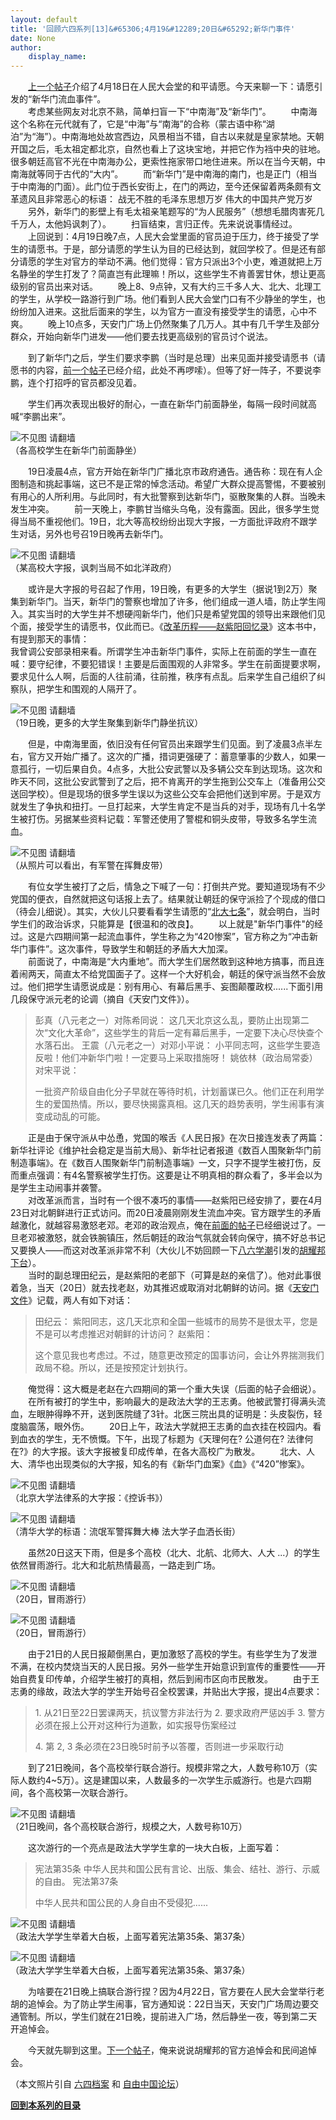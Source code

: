 ```yaml
---
layout: default
title: '回顾六四系列[13]&#65306;4月19&#12289;20日&#65292;新华门事件'
date: None
author:
    display_name: 
---
```


　　[上一个帖子](https://program-think.blogspot.com/2012/01/june-fourth-incident-12.html)介绍了4月18日在人民大会堂的和平请愿。今天来聊一下：请愿引发的“新华门流血事件”。  
　　考虑某些网友对北京不熟，简单扫盲一下“中南海”及“新华门”。 　　中南海这个名称在元代就有了，它是“中海”与“南海”的合称（蒙古语中称“湖泊”为“海”）。中南海地处故宫西边，风景相当不错，自古以来就是皇家禁地。天朝开国之后，毛太祖定都北京，自然也看上了这块宝地，并把它作为裆中央的驻地。很多朝廷高官不光在中南海办公，更索性拖家带口地住进来。所以在当今天朝，中南海就等同于古代的“大内”。 　　而“新华门”是中南海的南门，也是正门（相当于中南海的门面）。此门位于西长安街上，在门的两边，至今还保留着两条颇有文革遗风且非常恶心的标语： 战无不胜的毛泽东思想万岁 伟大的中国共产党万岁 　　另外，新华门的影壁上有毛太祖亲笔题写的“为人民服务”（想想毛腊肉害死几千万人，太他妈讽刺了）。 　　扫盲结束，言归正传。先来说说事情经过。 　　上回说到：4月19日晚7点，人民大会堂里面的官员迫于压力，终于接受了学生的请愿书。于是，部分请愿的学生认为目的已经达到，就回学校了。但是还有部分请愿的学生对官方的举动不满。他们觉得：官方只派出3个小吏，难道就把上万名静坐的学生打发了？简直岂有此理嘛！所以，这些学生不肯善罢甘休，想让更高级别的官员出来对话。 　　晚上8、9点钟，又有大约三千多人大、北大、北理工的学生，从学校一路游行到广场。他们看到人民大会堂门口有不少静坐的学生，也纷纷加入进来。这批后面来的学生，以为官方一直没有接受学生的请愿，心中不爽。 　　晚上10点多，天安门广场上仍然聚集了几万人。其中有几千学生及部分群众，开始向新华门进发——他们要去找更高级别的官员讨个说法。

　　到了新华门之后，学生们要求李鹏（当时是总理）出来见面并接受请愿书（请愿书的内容，[前一个帖子](https://program-think.blogspot.com/2012/01/june-fourth-incident-12.html)已经介绍，此处不再啰嗦）。但等了好一阵子，不要说李鹏，连个打招呼的官员都没见着。

　　学生们再次表现出极好的耐心，一直在新华门前面静坐，每隔一段时间就高喊“李鹏出来”。

![不见图 请翻墙](https://lh3.googleusercontent.com/HdIjJkkT5FCFrD6Dj8nioHepDYzVOhN01I-K1bLSExal2B-QXFXYNDNoh1WVfOJ_63XNe2ZKn5qh9va0NONU7TKCy8mX84ILgc4cYxlasO8oiFlRzC3JhgvrYDgYnby1j-QWadZc)  
（各高校学生在新华门前面静坐）

  
　　19日凌晨4点，官方开始在新华门广播北京市政府通告。通告称：现在有人企图制造和挑起事端，这已不是正常的悼念活动。希望广大群众提高警惕，不要被别有用心的人所利用。与此同时，有大批警察到达新华门，驱散聚集的人群。当晚未发生冲突。 　　前一天晚上，李鹏甘当缩头乌龟，没有露面。因此，很多学生觉得当局不重视他们。19日，北大等高校纷纷出现大字报，一方面批评政府不跟学生对话，另外也号召19日晚再去新华门。

![不见图 请翻墙](https://lh4.googleusercontent.com/tePynBcnSBZxUFA6Jq5xMhjALbEurV4QYYX9MvVa9rfq4vhBLZnrhAVG7SSN4mmZJg6Y0uuzNQ6uooX4dpd_i4RR4moKR5cg9JwLiU5ZTfwpeH-rtyK7aOjwyUPs3OUEyybXKrcd)  
（某高校大字报，讽刺当局不如北洋政府）

  
　　或许是大字报的号召起了作用，19日晚，有更多的大学生（据说1到2万）聚集到新华门。当天，新华门的警察也增加了许多，他们组成一道人墙，防止学生闯入。其实当时的大学生并不想硬闯新华门，他们只是希望党国的领导出来跟他们见个面，接受学生的请愿书，仅此而已。《[改革历程——赵紫阳回忆录](https://docs.google.com/document/d/1zU_HC6bEBQtDNioAMTyj8-5ks3uV2EQ3JgYDWoeg6Wc/)》这本书中，有提到那天的事情：  
我曾调公安部录相来看。所谓学生冲击新华门事件，实际上在前面的学生一直在喊：要守纪律，不要犯错误！主要是后面围观的人非常多。学生在前面提要求啊，要求见什么人啊，后面的人往前涌，往前推，秩序有点乱。后来学生自己组织了纠察队，把学生和围观的人隔开了。

![不见图 请翻墙](https://lh3.googleusercontent.com/-9YFR2cknyV850eb2JsjkO-YKTzeJD1OS7X3Vf3dl0G81v9y5lDQkA62d37IKthInvAaLbqG5L4T2XW8ONDIcNJ-a10IFqCJuyx8qCa4KcZhCNQlapk35pyK9hSfKzREhAfL87fM)  
（19日晚，更多的大学生聚集到新华门静坐抗议）

  
　　但是，中南海里面，依旧没有任何官员出来跟学生们见面。到了凌晨3点半左右，官方又开始广播了。这次的广播，措词更强硬了：蓄意肇事的少数人，如果一意孤行，一切后果自负。4点多，大批公安武警以及多辆公交车到达现场。这次和昨天不同，这批公安武警到了之后，把不肯离开的学生拖到公交车上（准备用公交送回学校）。但是现场的很多学生误以为这些公交车会把他们送到牢房。于是双方就发生了争执和扭打。一旦打起来，大学生肯定不是当兵的对手，现场有几十名学生被打伤。另据某些资料记载：军警还使用了警棍和铜头皮带，导致多名学生流血。

![不见图 请翻墙](https://lh4.googleusercontent.com/uurC5_ABFCgJy67-YTgCB-qlmHCgzgJLzYZCsnBJHdjHJU6kRNo85xb4d5V9Fou-4DnyqmmMmJ7WJSf50t0CylNJ5cJLwEBqgtUSaMleGNlkwb4JcQecze1NqIcZIBMeQb8CywwQ)  
（从照片可以看出，有军警在挥舞皮带）

  
　　有位女学生被打了之后，情急之下喊了一句：打倒共产党。要知道现场有不少党国的便衣，自然就把这句话报上去了。结果就让朝廷的保守派捡了个现成的借口（待会儿细说）。其实，大伙儿只要看看学生请愿的“[北大七条](https://program-think.blogspot.com/2012/01/june-fourth-incident-12.html)”，就会明白，当时学生们的政治诉求，只能算是【很温和的改良】。 　　以上就是"新华门事件"的经过。这是六四期间第一起流血事件，学生称之为“420惨案”，官方称之为“冲击新华门事件”。这次事件，导致学生和朝廷的矛盾大大加深。  
　　前面说了，中南海是“大内重地”。而大学生们居然敢到这种地方搞事，而且连着闹两天，简直太不给党国面子了。这样一个大好机会，朝廷的保守派当然不会放过。他们把学生请愿说成是：别有用心、有幕后黑手、妄图颠覆政权......下面引用几段保守派元老的论调（摘自《天安门文件》）。

> 彭真（八元老之一）对陈希同说： 这几天北京这么乱，要防止出现第二次“文化大革命”，这些学生的背后一定有幕后黑手，一定要下决心尽快查个水落石出。 王震（八元老之一）对邓小平说： 小平同志呵，这些学生要造反啦！他们冲新华门啦！一定要马上采取措施呀！ 姚依林（政治局常委）对宋平说：
> 
> 一批资产阶级自由化分子早就在等待时机，计划蓄谋已久。他们正在利用学生的爱国热情。所以，要尽快揭露真相。这几天的趋势表明，学生闹事有演变成动乱的可能。

　　正是由于保守派从中怂恿，党国的喉舌《人民日报》在次日接连发表了两篇：新华社评论《维护社会稳定是当前大局》、新华社记者报道《数百人围聚新华门前制造事端》。在《数百人围聚新华门前制造事端》一文，只字不提学生被打伤，反而重点强调：有4名警察被学生打伤。这要是让不明真相的群众看了，多半会以为是学生主动闹事并袭警。  
　　对改革派而言，当时有一个很不凑巧的事情——赵紫阳已经安排了，要在4月23日对北朝鲜进行正式访问。而20日凌晨刚刚发生流血冲突。官方跟学生的矛盾越激化，就越容易激怒老邓。老邓的政治观点，俺在[前面的帖子](https://program-think.blogspot.com/2011/07/june-fourth-incident-3.html)已经细说过了。一旦老邓被激怒，就会铁腕镇压，然后朝廷的政治气氛就会转向保守，搞不好总书记又要换人——而这对改革派非常不利（大伙儿不妨回顾一下[八六学潮](https://program-think.blogspot.com/2011/09/june-fourth-incident-6.html)引发的[胡耀邦下台](https://program-think.blogspot.com/2011/10/june-fourth-incident-7.html)）。  
　　当时的副总理田纪云，是赵紫阳的老部下（可算是赵的亲信了）。他对此事很着急，当天（20日）就去找老赵，劝其推迟或取消对北朝鲜的访问。据《[天安门文件](https://docs.google.com/document/d/14eKfxpGBPqw6-0PFuiQASpg7T5gkeyw8kvAB0VThQDk/)》记载，两人有如下对话：  

> 田纪云： 紫阳同志，这几天北京和全国一些城市的局势不是很太平，您是不是可以考虑推迟对朝鲜的计访问？ 赵紫阳：
> 
> 这个意见我也考虑过。不过，随意更改预定的国事访问，会让外界揣测我们政局不稳。所以，还是按预定计划执行。

　　俺觉得：这大概是老赵在六四期间的第一个重大失误（后面的帖子会细说）。 　　在所有被打的学生中，影响最大的是政法大学的王志勇。他被武警打得满头流血，左眼肿得睁不开，送到医院缝了3针。北医三院出具的证明是：头皮裂伤，轻度脑震荡，眼外伤。 　　20日上午，政法大学就把王志勇的血衣挂在校园内。看到血衣的学生，无不愤慨。下午，出现了标题为《天理何在? 公道何在? 法律何在?》的大字报。该大字报被复印成传单，在各大高校广为散发。 　　北大、人大、清华也出现类似的大字报，知名的有《新华门血案》《血》《“420”惨案》。

![不见图 请翻墙](https://lh4.googleusercontent.com/DqCHgO6zbPravWkzloboi0SGKlas_sTBIEyZ56qGI6gh6VrdvViVsCzYJpyKwJWXPX_EKPjAOB59eU8dBVheYqbHmft0-njgk98ZTsmlbvqkssDCUF3Sear0ewhvj7WfEL7HJJ_N)  
（北京大学法律系的大字报：《控诉书》）

  

![不见图 请翻墙](https://lh3.googleusercontent.com/5h8rA5RLeL976C_NJ8XBsH5esaA46XEGhSxf_Klo0XNB3DOStmkDoHXEhoNvPYuRQW4dflM1YkHXpAJhdPiuWX7BT5UYLP9eNdYME82heSNqnoj6eoqbvJonMk0nRMn2QGaYMcAq)  
（清华大学的标语：流氓军警挥舞大棒 法大学子血洒长街）

　　虽然20日这天下雨，但是多个高校（北大、北航、北师大、人大 ...）的学生依然冒雨游行。北大和北航热情最高，一路走到广场。

![不见图 请翻墙](https://lh6.googleusercontent.com/RpF5ONgb0hr0rTcdbsboLelmu7Xf5GvTtgDznYJl-809dsFnWV4LMn1fXXIELPczwi6K3jCgP6B2L_ZUzRAZlmPnePB80yC5g9nIT1mZ_7bywyhSrQRoHh90a8_KwRqgXHyWCQlj)  
（20日，冒雨游行）

![不见图 请翻墙](https://lh6.googleusercontent.com/8fTaxR8us7xdEqa7WvLIzIdJHdgKw0RoxkksWGr4jez5DBkdo85P-BtqHiqbl972qcwVCEFotA0NR8rf9J-PwywPDTbFiAxgqSlR43a6e9XwSjfdn14egw8v3rMbqPpJgQND1QLO)  
（20日，冒雨游行）

  
　　由于21日的人民日报颠倒黑白，更加激怒了高校的学生。有些学生为了发泄不满，在校内焚烧当天的人民日报。另外一些学生开始意识到宣传的重要性——开始自费复印传单，介绍学生被打的真相，然后到闹市区向市民散发。 　　由于王志勇的缘故，政法大学的学生开始号召全校罢课，并贴出大字报，提出4点要求：

> 1\. 从21日至22日罢课两天，抗议警方非法行为 2. 要求政府严惩凶手 3. 警方必须在报上公开对这种行为道歉，如实报导伤案经过
> 
> 4\. 第 2, 3 条必须在23日晚5时前予以答覆，否则进一步采取行动

　　到了21日晚间，各个高校举行联合游行。规模非常之大，人数号称10万（实际人数约4~5万）。这是建国以来，人数最多的一次学生示威游行。也是六四期间，各个高校第一次联合游行。

![不见图 请翻墙](https://lh4.googleusercontent.com/R2KezfzicBrvuLNmuzIsnOVmn8EuWDsWTkDiVnG0ZeAYbsG2BywTKMNhK-BA7WcZbvAJ7uVIYOZ3SZFU50DqDNj08bsAammF14Nupk9vy2SJDUMV0kvb4d-M5N5ZgIcVVZIqyngo)  
（21日晚间，各个高校联合游行，规模之大，人数号称10万）

　　这次游行的一个亮点是政法大学学生拿的一块大白板，上面写着：

> 宪法第35条 中华人民共和国公民有言论、出版、集会、结社、游行、示威的自由。 宪法第37条
> 
> 中华人民共和国公民的人身自由不受侵犯......

  

![不见图 请翻墙](https://lh4.googleusercontent.com/bxspNVorX1LlB2O4MSSFiEZsMXCFM1SOYCCnFY0ZLokCL-0YiRimRJJLg50v3GZA7C03y7lDwAEM5xNQy7p2PDB1bTZ4jOvgfsBO6T1meosaiu08ySFKyOD91ME2yJSoe1s9_wkW)  
（政法大学学生举着大白板，上面写着宪法第35条、第37条）

  

![不见图 请翻墙](https://lh5.googleusercontent.com/FvFrsmEFlfy76L-fuA9LxF3NHHamoKTc8ys354gqTkx93AEZSkEgJ3ir2dSS7JPpruDUmdgdd7RwlwVtRVpyaus_Vj-kCzBl0RtcUU_PIuhV3D1-3qeirEOcLi-SwO3X0xOC2qmz)  
（政法大学学生举着大白板，上面写着宪法第35条、第37条）

　　为啥要在21日晚上搞联合游行捏？因为4月22日，官方要在人民大会堂举行老胡的追悼会。为了防止学生闹事，官方通知说：22日当天，天安门广场周边要交通管制。所以，学生们就在21日晚，提前进入广场，然后静坐一夜，等到第二天开追悼会。

　　今天就先聊到这里。[下一个帖子](https://program-think.blogspot.com/2012/03/june-fourth-incident-14.html)，俺来说说胡耀邦的官方追悼会和民间追悼会。

（本文照片引自 [六四档案](http://www.64memo.com/) 和 [自由中国论坛](http://zyzg.us/)）

[**回到本系列的目录**](https://program-think.blogspot.com/2011/06/june-fourth-incident-0.html#index)

